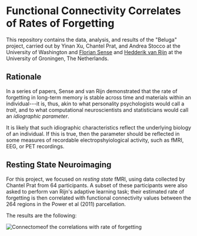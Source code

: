 # Functional Connectivity Correlates of Rates of Forgetting

This repository contains the data, analysis, and results of the
"Beluga" project, carried out by Yinan Xu, Chantel Prat, and Andrea Stocco at
the University of Washington and [Florian Sense](https://fsense.github.io/) and [Hedderik van Rijn](http://www.van-rijn.org/) at the University of Groningen, The Netherlands.

## Rationale

In a series of papers, Sense and van Rijn demonstrated that the rate
of forgetting in long-term memory is stable across time and materials
within an individual---it is, thus, akin to what personality
psychologists would call a _trait_, and to what computational
neuroscientists and statisticians would call an _idiographic
parameter_.

It is likely that such idiographic characteristics reflect the
underlying biology of an individual. If this is true, then the
parameter should be reflected in some measures of recordable
electropshyiological activity, such as fMRI, EEG, or PET recordings.

## Resting State Neuroimaging

For this project, we focused on _resting state_ fMRI, using data collected by Chantel Prat from 64 participants. A subset of these participants were also asked to perform van Rijn's adaptive learning task; their estimated rate of forgetting is then correlated with functional connectivity values between the 264 regions in the Power et al (2011) parcellation.

The results are the following:

![Connectomeof the correlations with rate of
 forgetting](analysis/alpha3.png)

